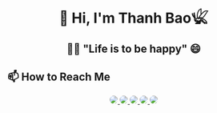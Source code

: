 <h1 align="center">👋 Hi, I'm Thanh Bao𓆤</h1>

<h2 align="center">👨‍💻 "Life is to be happy" 😄</h2>

## 📫 How to Reach Me

<div align="center">
  <a href="https://www.facebook.com/nguyenthanhbaooo">
    <img src="https://img.shields.io/badge/Facebook-3b5998?style=for-the-badge&logo=facebook&logoColor=white&color=3b5998&borderRadius=20" style="border-radius: 15px;">
  </a>
  <a href="https://www.instagram.com/_ngth_bao/">
    <img src="https://img.shields.io/badge/Instagram-E1306C?style=for-the-badge&logo=instagram&logoColor=white&color=E1306C&borderRadius=20" style="border-radius: 15px;">
  </a>
  <a href="https://www.linkedin.com/in/thanhbao2510/">
    <img src="https://img.shields.io/badge/LinkedIn-0077B5?style=for-the-badge&logo=linkedin&logoColor=white&color=0077B5&borderRadius=20" style="border-radius: 15px;">
  </a>
  <a href="https://x.com/ngthanhbao_dev">
    <img src="https://img.shields.io/badge/Twitter-1DA1F2?style=for-the-badge&logo=twitter&logoColor=white&color=1DA1F2&borderRadius=20" style="border-radius: 15px;">
  </a>
  <a href="mailto:ngthanhbao.dev@gmail.com">
    <img src="https://img.shields.io/badge/Email-D14836?style=for-the-badge&logo=gmail&logoColor=white&color=D14836&borderRadius=20" style="border-radius: 15px;">
  </a>
</div>
